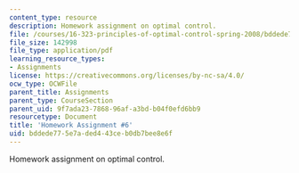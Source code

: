 ```yaml
---
content_type: resource
description: Homework assignment on optimal control.
file: /courses/16-323-principles-of-optimal-control-spring-2008/bddede775e7aded443ceb0db7bee8e6f_assn6.pdf
file_size: 142998
file_type: application/pdf
learning_resource_types:
- Assignments
license: https://creativecommons.org/licenses/by-nc-sa/4.0/
ocw_type: OCWFile
parent_title: Assignments
parent_type: CourseSection
parent_uid: 9f7ada23-7868-96af-a3bd-b04f0efd6bb9
resourcetype: Document
title: 'Homework Assignment #6'
uid: bddede77-5e7a-ded4-43ce-b0db7bee8e6f
---
```

Homework assignment on optimal control.